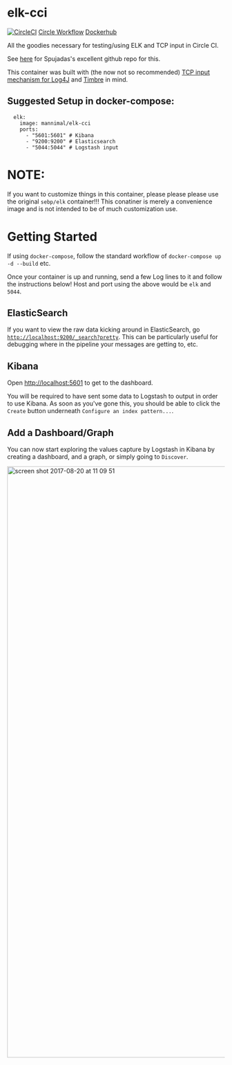 # elk-cci
[![CircleCI](https://circleci.com/gh/AlexanderMann/elk-cci.svg?style=svg)](https://circleci.com/gh/AlexanderMann/elk-cci) 
[Circle Workflow](https://circleci.com/gh/AlexanderMann/workflows/elk-cci)
[Dockerhub](https://hub.docker.com/r/mannimal/elk-cci/)

All the goodies necessary for testing/using ELK and TCP input in Circle CI.

See [here](https://github.com/spujadas/elk-docker) for Spujadas's excellent github repo for this.

This container was built with (the now not so recommended) [TCP input mechanism for Log4J](https://www.elastic.co/guide/en/logstash/current/plugins-inputs-tcp.html) and [Timbre](https://github.com/ptaoussanis/timbre/blob/master/src/taoensso/timbre/appenders/3rd_party/logstash.clj) in mind.

## Suggested Setup in docker-compose:

```
  elk:
    image: mannimal/elk-cci
    ports:
      - "5601:5601" # Kibana
      - "9200:9200" # Elasticsearch
      - "5044:5044" # Logstash input
```

# NOTE:
If you want to customize things in this container, please please please use the original `sebp/elk` container!!! This conatiner is merely a convenience image and is not intended to be of much customization use.

# Getting Started

If using `docker-compose`, follow the standard workflow of `docker-compose up -d --build` etc.

Once your container is up and running, send a few Log lines to it and follow the instructions below! Host and port using the above would be `elk` and `5044`.

## ElasticSearch

If you want to view the raw data kicking around in ElasticSearch, go [`http://localhost:9200/_search?pretty`](http://localhost:9200/_search?pretty). This can be particularly useful for debugging where in the pipeline your messages are getting to, etc.

## Kibana

Open <http://localhost:5601> to get to the dashboard.

You will be required to have sent some data to Logstash to output in order to use Kibana. As soon as you've gone this, you should be able to click the `Create` button underneath `Configure an index pattern...`.

## Add a Dashboard/Graph
You can now start exploring the values capture by Logstash in Kibana by creating a dashboard, and a graph, or simply going to `Discover`.

<img width="1367" alt="screen shot 2017-08-20 at 11 09 51" src="https://user-images.githubusercontent.com/3885029/29496450-70916b54-8598-11e7-99ba-40b26c681ec3.png">

